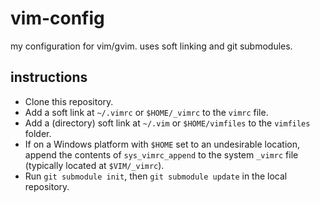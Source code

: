 # vim-config
my configuration for vim/gvim. uses soft linking and git submodules.

## instructions
  * Clone this repository.
  * Add a soft link at `~/.vimrc` or `$HOME/_vimrc` to the `vimrc` file.
  * Add a (directory) soft link at `~/.vim` or `$HOME/vimfiles` to the `vimfiles` folder.
  * If on a Windows platform with `$HOME` set to an undesirable location, append the contents of `sys_vimrc_append` to the system `_vimrc` file (typically located at `$VIM/_vimrc`).
  * Run `git submodule init`, then `git submodule update` in the local repository.

